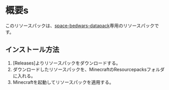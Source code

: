 # 概要s
このリソースパックは、[space-bedwars-datapack](https://github.com/spaceriku13/space-bedwars-datapack)専用のリソースパックです。
## インストール方法
1. [Releases]よりリソースパックをダウンロードする。
2. ダウンロードしたリソースパックを、MinecraftのResourcepacksフォルダに入れる。
3. Minecraftを起動してリソースパックを適用する。
